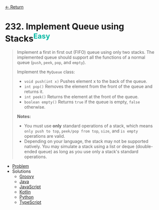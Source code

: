 [&larr; Return](https://hanggrian.github.io/grind-leetcode/)

# 232. Implement Queue using Stacks<sup style="color: rgb(0, 184, 163);">Easy</sup>

> Implement a first in first out (FIFO) queue using only two stacks. The
  implemented queue should support all the functions of a normal queue (`push`,
  `peek`, `pop`, and `empty`).
>
> Implement the `MyQueue` class:
>
> - `void push(int x)` Pushes element x to the back of the queue.
> - `int pop()` Removes the element from the front of the queue and returns it.
> - `int peek()` Returns the element at the front of the queue.
> - `boolean empty()` Returns `true` if the queue is empty, `false` otherwise.
>
> **Notes:**
>
> - You must use **only** standard operations of a stack, which means
    `only push to top`, `peek/pop from top`, `size`, and `is empty` operations
    are valid.
> - Depending on your language, the stack may not be supported natively. You may
    simulate a stack using a list or deque (double-ended queue) as long as you
    use only a stack's standard operations.

- [Problem](https://leetcode.com/problems/implement-queue-using-stacks/)
- Solutions
  - [Groovy](https://github.com/hanggrian/grind-leetcode/blob/main/groovy/src/main/groovy/problems201_300/ImplementQueueUsingStacks.groovy)
  - [Java](https://github.com/hanggrian/grind-leetcode/blob/main/java/src/main/java/problems201_300/ImplementQueueUsingStacks.java)
  - [JavaScript](https://github.com/hanggrian/grind-leetcode/blob/main/javascript/src/problems201_300/implement-queue-using-stacks.js)
  - [Kotlin](https://github.com/hanggrian/grind-leetcode/blob/main/kotlin/src/main/kotlin/problems201_300/ImplementQueueUsingStacks.kt)
  - [Python](https://github.com/hanggrian/grind-leetcode/blob/main/python/src/problems201_300/implement_queue_using_stacks.py)
  - [TypeScript](https://github.com/hanggrian/grind-leetcode/blob/main/typescript/src/problems201_300/implement-queue-using-stacks.ts)
